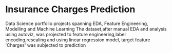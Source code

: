 # Insurance Charges Prediction
Data Science portfolio projects spanning EDA, Feature Engineering, Modelling and Machine Learning
The dataset,after manual EDA and analysis using autoviz, was projected to feature engineering,label encoding,rescaling and using linear regression model, target feature 'Charges' was subjected to prediction
